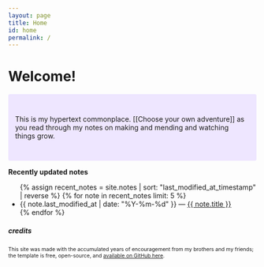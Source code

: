 ```yaml
---
layout: page
title: Home
id: home
permalink: /
---
```


# Welcome!

<p style="padding: 3em 1em; background: #eee6ff; border-radius: 4px;">
  This is my hypertext commonplace. [[Choose your own adventure]] as you read through my notes on making and mending and watching things grow.
</p>

<strong>Recently updated notes</strong>

<ul>
  {% assign recent_notes = site.notes | sort: "last_modified_at_timestamp" | reverse %}
  {% for note in recent_notes limit: 5 %}
    <li>
      {{ note.last_modified_at | date: "%Y-%m-%d" }} — <a class="internal-link" href="{{ site.baseurl }}{{ note.url }}">{{ note.title }}</a>
    </li>
  {% endfor %}
</ul>

##### credits

<p style="font-size:75%;">This site was made with the accumulated years of encouragement from my brothers and my friends; the template is free, open-source, and <a href="https://github.com/maximevaillancourt/digital-garden-jekyll-template">available on GitHub here</a>.
</p>

<style>
  .wrapper {
    max-width: 46em;
  }
</style>

